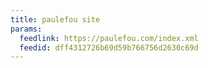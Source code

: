 ```yaml
---
title: paulefou site
params:
  feedlink: https://paulefou.com/index.xml
  feedid: dff4312726b69d59b766756d2630c69d
---
```

